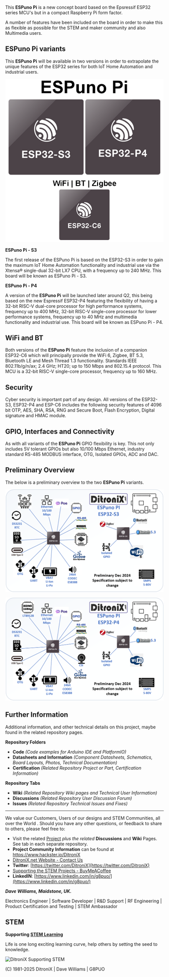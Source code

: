 This **ESPuno Pi** is a new concept board based on the Epsressif ESP32 series MCU's but in a compact Raspberry Pi form factor.

A number of features have been included on the board in order to make this as flexible as possible for the STEM and maker community and also Multimedia users.

## ESPuno Pi variants

This **ESPuno Pi** will be available in two versions in order to extrapolate the unique features of the ESP32 series for both IoT Home Automation and industrial users.

![ESPuno Pi - Espressif MCUs](https://github.com/DitroniX/ESPuno-Pi-Raspberry-Pi-ESP32-Controller-Emulator/blob/main/Datasheets%20and%20Information/ESPuno%20Pi%20-%20Espressif%20MCUs.png)

**ESPuno Pi  - S3**

The first release of the ESPuno Pi is based on the ESP32-S3 in order to gain the maximum IoT Home Automation functionality and industrial use via the Xtensa® single-dual 32-bit LX7 CPU, with a frequency up to 240 MHz. This board will be known as ESPuno Pi  - S3.

**ESPuno Pi  - P4**

A version of the **ESPuno Pi** will be launched later around Q2, this being based on the new Espressif ESP32-P4 featuring the flexibility of having a 32-bit RISC-V dual-core processor for high performance systems, frequency up to 400 MHz, 32-bit RISC-V single-core processor for lower performance systems, frequency up to 40 MHz and multimedia functionality and industrial use. This board will be known as ESPuno Pi  - P4.

## WiFi and BT

Both versions of the **ESPuno Pi** feature the inclusion of a companion ESP32-C6 which will principally provide the WiFi 6, Zigbee, BT 5.3, Bluetooth LE and Mesh Thread 1.3 functionality. Standards IEEE 802.11b/g/n/ax; 2.4 GHz; HT20; up to 150 Mbps and 802.15.4 protocol. This MCU is a 32-bit RISC-V single-core processor, frequency up to 160 MHz.

## Security

Cyber security is important part of any design. All versions of the ESP32-S3, ESP32-P4 and ESP-C6 includes the following security features of 4096 bit OTP, AES, SHA, RSA, RNG and Secure Boot, Flash Encryption, Digital signature and HMAC module.

## GPIO, Interfaces and Connectivity

As with all variants of the **ESPuno Pi** GPIO flexibility is key. This not only includes 5V tolerant GPIOs but also 10/100 Mbps Ethernet, industry standard RS-485 MODBUS interface, OTG, Isolated GPIOs, ADC and DAC.

## Preliminary Overview

The below is a preliminary overview to the two **ESPuno Pi** variants.

![ESPuno Pi S3](https://github.com/DitroniX/ESPuno-Pi-Raspberry-Pi-ESP32-Controller-Emulator/blob/main/Datasheets%20and%20Information/ditronix.net%20ESPuno%20Pi%20-%20ESP32-S3.png)

![ESPuno Pi P4](https://github.com/DitroniX/ESPuno-Pi-Raspberry-Pi-ESP32-Controller-Emulator/blob/main/Datasheets%20and%20Information/ditronix.net%20ESPuno%20Pi%20-%20ESP32-P4.png)
## **Further Information**

Additional information, and other technical details on this project, maybe found in the related repository pages.

**Repository Folders**

 - **Code** *(Code examples for Arduino  IDE and PlatformIO)*
 -  **Datasheets and Information** *(Component Datasheets, Schematics, Board Layouts, Photos, Technical Documentation)*
 - **Certification** *(Related Repository Project or Part, Certification Information)*

**Repository Tabs**

 - **Wiki** *(Related Repository Wiki pages and Technical User Information)*
 - **Discussions** *(Related Repository User Discussion Forum)*
 - **Issues** *(Related Repository Technical Issues and Fixes)*

***

We value our Customers, Users of our designs and STEM Communities, all over the World . Should you have any other questions, or feedback to share to others, please feel free to:

* Visit the related [Project](https://github.com/DitroniX?tab=repositories) *plus the related* **Discussions** and **Wiki** Pages.  See tab in each separate repository.
* **Project Community Information** can be found at https://www.hackster.io/DitroniX
* [DitroniX.net Website - Contact Us](https://ditronix.net/contact/)
* **Twitter**: [https://twitter.com/DitroniX](https://twitter.com/DitroniX)
* [Supporting the STEM Projects - BuyMeACoffee](https://www.buymeacoffee.com/DitroniX)
*  **LinkedIN**: [https://www.linkedin.com/in/g8puo/](https://www.linkedin.com/in/g8puo/)

***Dave Williams, Maidstone, UK.***

Electronics Engineer | Software Developer | R&D Support | RF Engineering | Product Certification and Testing | STEM Ambassador

## STEM

**Supporting [STEM Learning](https://www.stem.org.uk/)**

Life is one long exciting learning curve, help others by setting the seed to knowledge.

![DitroniX Supporting STEM](https://hackster.imgix.net/uploads/attachments/1606838/stem_ambassador_-_100_volunteer_badge_edxfxlrfbc1_bjdqharfoe1_xbqi2KUcri.png?auto=compress%2Cformat&w=540&fit=max)




(C) 1981-2025 DitroniX | Dave Williams | G8PUO
